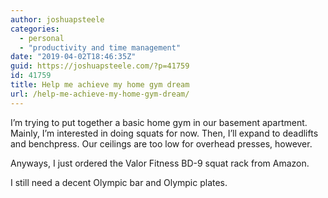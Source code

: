 ```yaml
---
author: joshuapsteele
categories:
  - personal
  - "productivity and time management"
date: "2019-04-02T18:46:35Z"
guid: https://joshuapsteele.com/?p=41759
id: 41759
title: Help me achieve my home gym dream
url: /help-me-achieve-my-home-gym-dream/
---
```


I’m trying to put together a basic home gym in our basement apartment. Mainly, I’m interested in doing squats for now. Then, I’ll expand to deadlifts and benchpress. Our ceilings are too low for overhead presses, however.

Anyways, I just ordered the Valor Fitness BD-9 squat rack from Amazon.

I still need a decent Olympic bar and Olympic plates.